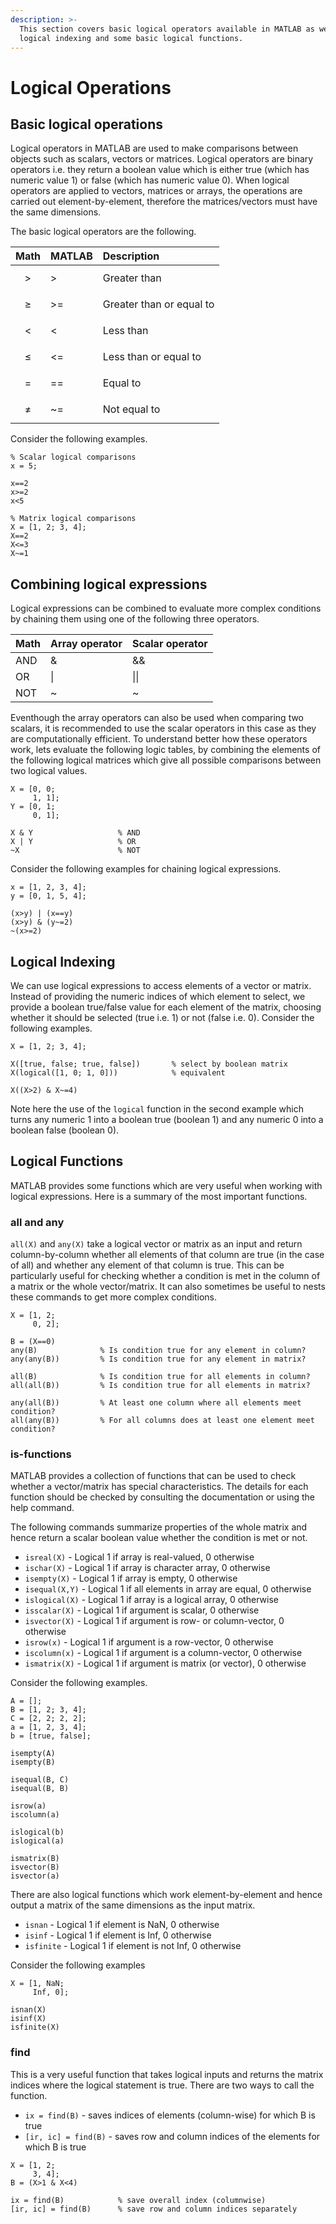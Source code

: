 ```yaml
---
description: >-
  This section covers basic logical operators available in MATLAB as well as
  logical indexing and some basic logical functions.
---
```


# Logical Operations

## Basic logical operations

Logical operators in MATLAB are used to make comparisons between objects such as scalars, vectors or matrices. Logical operators are binary operators i.e. they return a boolean value which is either true \(which has numeric value 1\) or false \(which has numeric value 0\). When logical operators are applied to vectors, matrices or arrays, the operations are carried out element-by-element, therefore the matrices/vectors must have the same dimensions.

The basic logical operators are the following.

| **Math** | **MATLAB** | **Description** |
| :--- | :--- | :--- |
| $$>$$ | &gt; | Greater than |
| $$\geq$$ | &gt;= | Greater than or equal to |
| $$<$$ | &lt; | Less than |
| $$\leq$$ | &lt;= | Less than or equal to |
| $$=$$ | == | Equal to |
| $$\neq$$ | ~= | Not equal to |

Consider the following examples.

```text
% Scalar logical comparisons
x = 5;

x==2
x>=2
x<5

% Matrix logical comparisons
X = [1, 2; 3, 4];
X==2
X<=3
X~=1
```

## Combining logical expressions

Logical expressions can be combined to evaluate more complex conditions by chaining them using one of the following three operators.

| **Math** | **Array operator** | **Scalar operator** |
| :--- | :--- | :--- |
| AND | & | && |
| OR | \| | \|\| |
| NOT | ~ | ~ |

Eventhough the array operators can also be used when comparing two scalars, it is recommended to use the scalar operators in this case as they are computationally efficient. To understand better how these operators work, lets evaluate the following logic tables, by combining the elements of the following logical matrices which give all possible comparisons between two logical values.

```text
X = [0, 0;
     1, 1];
Y = [0, 1;
     0, 1];

X & Y                   % AND
X | Y                   % OR
~X                      % NOT
```

Consider the following examples for chaining logical expressions.

```text
x = [1, 2, 3, 4];
y = [0, 1, 5, 4];

(x>y) | (x==y)
(x>y) & (y~=2)
~(x>=2)
```

## Logical Indexing

We can use logical expressions to access elements of a vector or matrix. Instead of providing the numeric indices of which element to select, we provide a boolean true/false value for each element of the matrix, choosing whether it should be selected \(true i.e. 1\) or not \(false i.e. 0\). Consider the following examples.

```text
X = [1, 2; 3, 4];

X([true, false; true, false])       % select by boolean matrix
X(logical([1, 0; 1, 0]))            % equivalent

X((X>2) & X~=4)
```

Note here the use of the `logical` function in the second example which turns any numeric 1 into a boolean true \(boolean 1\) and any numeric 0 into a boolean false \(boolean 0\).

## Logical Functions

MATLAB provides some functions which are very useful when working with logical expressions. Here is a summary of the most important functions.

### **all and any**

`all(X)` and `any(X)` take a logical vector or matrix as an input and return column-by-column whether all elements of that column are true \(in the case of all\) and whether any element of that column is true. This can be particularly useful for checking whether a condition is met in the column of a matrix or the whole vector/matrix. It can also sometimes be useful to nests these commands to get more complex conditions.

```text
X = [1, 2;
     0, 2];

B = (X==0)
any(B)              % Is condition true for any element in column?
any(any(B))         % Is condition true for any element in matrix?

all(B)              % Is condition true for all elements in column?
all(all(B))         % Is condition true for all elements in matrix?

any(all(B))         % At least one column where all elements meet condition?
all(any(B))         % For all columns does at least one element meet condition?
```

### **is-functions**

MATLAB provides a collection of functions that can be used to check whether a vector/matrix has special characteristics. The details for each function should be checked by consulting the documentation or using the help command.

The following commands summarize properties of the whole matrix and hence return a scalar boolean value whether the condition is met or not.

* `isreal(X)` - Logical 1 if array is real-valued, 0 otherwise
* `ischar(X)` - Logical 1 if array is character array, 0 otherwise
* `isempty(X)` - Logical 1 if array is empty, 0 otherwise
* `isequal(X,Y)` - Logical 1 if all elements in array are equal, 0 otherwise
* `islogical(X)` - Logical 1 if array is a logical array, 0 otherwise
* `isscalar(X)` - Logical 1 if argument is scalar, 0 otherwise
* `isvector(X)` - Logical 1 if argument is row- or column-vector, 0 otherwise
* `isrow(x)` - Logical 1 if argument is a row-vector, 0 otherwise
* `iscolumn(x)` - Logical 1 if argument is a column-vector, 0 otherwise
* `ismatrix(X)` - Logical 1 if argument is matrix \(or vector\), 0 otherwise

Consider the following examples.

```text
A = [];
B = [1, 2; 3, 4];
C = [2, 2; 2, 2];
a = [1, 2, 3, 4];
b = [true, false];

isempty(A)
isempty(B)

isequal(B, C)
isequal(B, B)

isrow(a)
iscolumn(a)

islogical(b)
islogical(a)

ismatrix(B)
isvector(B)
isvector(a)
```

There are also logical functions which work element-by-element and hence output a matrix of the same dimensions as the input matrix.

* `isnan` - Logical 1 if element is NaN, 0 otherwise
* `isinf` - Logical 1 if element is Inf, 0 otherwise
* `isfinite` - Logical 1 if element is not Inf, 0 otherwise

Consider the following examples

```text
X = [1, NaN;
     Inf, 0];

isnan(X)
isinf(X)
isfinite(X)
```

### **find**

This is a very useful function that takes logical inputs and returns the matrix indices where the logical statement is true. There are two ways to call the function.

* `ix = find(B)` - saves indices of elements \(column-wise\) for which B is true
* `[ir, ic] = find(B)` - saves row and column indices of the elements for which B is true

```text
X = [1, 2;
     3, 4];
B = (X>1 & X<4)

ix = find(B)            % save overall index (columnwise)
[ir, ic] = find(B)      % save row and column indices separately
```


